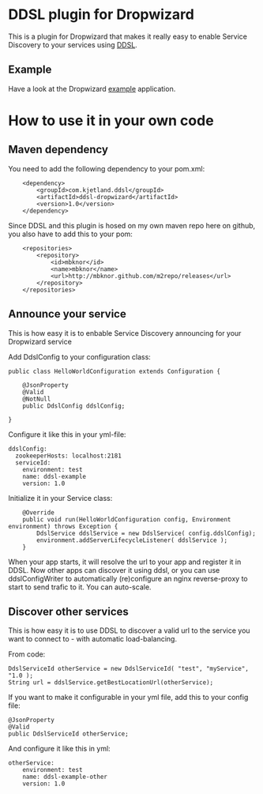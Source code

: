 DDSL plugin for Dropwizard
===============================

This is a plugin for Dropwizard that makes it really easy to enable Service Discovery to your
services using [DDSL](https://github.com/mbknor/ddsl).


Example
-----------------------------

Have a look at the Dropwizard [example](https://github.com/mbknor/ddsl-dropwizard/tree/master/example) application.

How to use it in your own code
=============================

Maven dependency
------------------------------

You need to add the following dependency to your pom.xml:

        <dependency>
            <groupId>com.kjetland.ddsl</groupId>
            <artifactId>ddsl-dropwizard</artifactId>
            <version>1.0</version>
        </dependency>


Since DDSL and this plugin is hosed on my own maven repo here on github, you also have to add this to your pom:

        <repositories>
            <repository>
                <id>mbknor</id>
                <name>mbknor</name>
                <url>http://mbknor.github.com/m2repo/releases</url>
            </repository>
        </repositories>



Announce your service
-------------------------------

This is how easy it is to enbable Service Discovery announcing for your Dropwizard service


Add DdslConfig to your configuration class:

    public class HelloWorldConfiguration extends Configuration {

        @JsonProperty
        @Valid
        @NotNull
        public DdslConfig ddslConfig;

    }


Configure it like this in your yml-file:

    ddslConfig:
      zookeeperHosts: localhost:2181
      serviceId:
        environment: test
        name: ddsl-example
        version: 1.0


Initialize it in your Service class:

        @Override
        public void run(HelloWorldConfiguration config, Environment environment) throws Exception {
            DdslService ddslService = new DdslService( config.ddslConfig);
            environment.addServerLifecycleListener( ddslService );
        }


When your app starts, it will resolve the url to your app and register it in DDSL.
Now other apps can discover it using ddsl, or you can use ddslConfigWriter to automatically (re)configure an nginx reverse-proxy
to start to send trafic to it. You can auto-scale.


Discover other services
------------------------

This is how easy it is to use DDSL to discover a valid url to the service you want to connect to - with automatic load-balancing.

From code:

    DdslServiceId otherService = new DdslServiceId( "test", "myService", "1.0 );
    String url = ddslService.getBestLocationUrl(otherService);


If you want to make it configurable in your yml file, add this to your config file:

    @JsonProperty
    @Valid
    public DdslServiceId otherService;



And configure it like this in yml:

    otherService:
        environment: test
        name: ddsl-example-other
        version: 1.0

